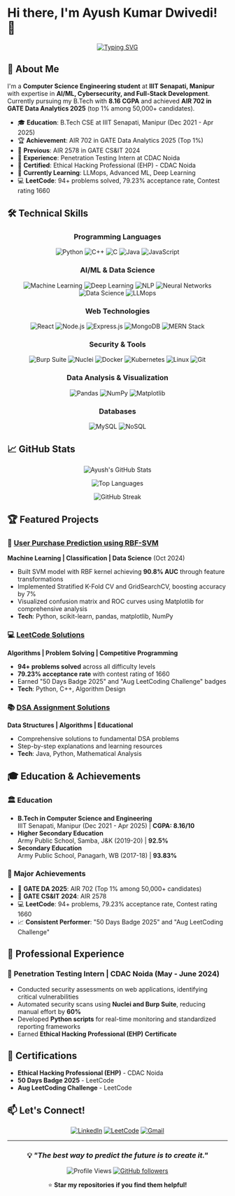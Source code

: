# Hi there, I'm Ayush Kumar Dwivedi! 👋

<div align="center">
  
[![Typing SVG](https://readme-typing-svg.herokuapp.com?font=Fira+Code&weight=500&size=22&pause=1000&color=36BCF7&center=true&vCenter=true&width=700&lines=Computer+Science+Engineer+💻;AI%2FML+Enthusiast+🤖;Cybersecurity+Professional+🔐;GATE+DA'25+AIR+702+🎯;Problem+Solver+💡;Always+Learning+📚)](https://git.io/typing-svg)

</div>

## 🚀 About Me

I'm a **Computer Science Engineering student** at **IIIT Senapati, Manipur** with expertise in **AI/ML, Cybersecurity, and Full-Stack Development**. Currently pursuing my B.Tech with **8.16 CGPA** and achieved **AIR 702 in GATE Data Analytics 2025** (top 1% among 50,000+ candidates).

- 🎓 **Education**: B.Tech CSE at IIIT Senapati, Manipur (Dec 2021 - Apr 2025)
- 🏆 **Achievement**: AIR 702 in GATE Data Analytics 2025 (Top 1%)  
- 🥇 **Previous**: AIR 2578 in GATE CS&IT 2024
- 💼 **Experience**: Penetration Testing Intern at CDAC Noida
- 🔐 **Certified**: Ethical Hacking Professional (EHP) - CDAC Noida
- 🌱 **Currently Learning**: LLMops, Advanced ML, Deep Learning
- 💻 **LeetCode**: 94+ problems solved, 79.23% acceptance rate, Contest rating 1660

## 🛠️ Technical Skills

<div align="center">

### Programming Languages
![Python](https://img.shields.io/badge/Python-3776AB?style=for-the-badge&logo=python&logoColor=white)
![C++](https://img.shields.io/badge/C++-00599C?style=for-the-badge&logo=cplusplus&logoColor=white)
![C](https://img.shields.io/badge/C-A8B9CC?style=for-the-badge&logo=c&logoColor=black)
![Java](https://img.shields.io/badge/Java-ED8B00?style=for-the-badge&logo=java&logoColor=white)
![JavaScript](https://img.shields.io/badge/JavaScript-F7DF1E?style=for-the-badge&logo=javascript&logoColor=black)

### AI/ML & Data Science
![Machine Learning](https://img.shields.io/badge/Machine_Learning-FF6F00?style=for-the-badge&logo=tensorflow&logoColor=white)
![Deep Learning](https://img.shields.io/badge/Deep_Learning-FF6F00?style=for-the-badge&logo=pytorch&logoColor=white)
![NLP](https://img.shields.io/badge/NLP-4285F4?style=for-the-badge&logo=google&logoColor=white)
![Neural Networks](https://img.shields.io/badge/Neural_Networks-FF6F00?style=for-the-badge&logo=brain&logoColor=white)
![Data Science](https://img.shields.io/badge/Data_Science-3776AB?style=for-the-badge&logo=python&logoColor=white)
![LLMops](https://img.shields.io/badge/LLMops-000000?style=for-the-badge&logo=openai&logoColor=white)

### Web Technologies
![React](https://img.shields.io/badge/React-61DAFB?style=for-the-badge&logo=react&logoColor=black)
![Node.js](https://img.shields.io/badge/Node.js-339933?style=for-the-badge&logo=nodedotjs&logoColor=white)
![Express.js](https://img.shields.io/badge/Express.js-000000?style=for-the-badge&logo=express&logoColor=white)
![MongoDB](https://img.shields.io/badge/MongoDB-47A248?style=for-the-badge&logo=mongodb&logoColor=white)
![MERN Stack](https://img.shields.io/badge/MERN-Stack-61DAFB?style=for-the-badge&logo=react&logoColor=black)

### Security & Tools
![Burp Suite](https://img.shields.io/badge/Burp_Suite-FF6633?style=for-the-badge&logo=burpsuite&logoColor=white)
![Nuclei](https://img.shields.io/badge/Nuclei-000000?style=for-the-badge&logo=nuclei&logoColor=white)
![Docker](https://img.shields.io/badge/Docker-2496ED?style=for-the-badge&logo=docker&logoColor=white)
![Kubernetes](https://img.shields.io/badge/Kubernetes-326CE5?style=for-the-badge&logo=kubernetes&logoColor=white)
![Linux](https://img.shields.io/badge/Linux-FCC624?style=for-the-badge&logo=linux&logoColor=black)
![Git](https://img.shields.io/badge/Git-F05032?style=for-the-badge&logo=git&logoColor=white)

### Data Analysis & Visualization
![Pandas](https://img.shields.io/badge/Pandas-150458?style=for-the-badge&logo=pandas&logoColor=white)
![NumPy](https://img.shields.io/badge/NumPy-013243?style=for-the-badge&logo=numpy&logoColor=white)
![Matplotlib](https://img.shields.io/badge/Matplotlib-11557c?style=for-the-badge&logo=python&logoColor=white)

### Databases
![MySQL](https://img.shields.io/badge/MySQL-4479A1?style=for-the-badge&logo=mysql&logoColor=white)
![NoSQL](https://img.shields.io/badge/NoSQL-4DB33D?style=for-the-badge&logo=mongodb&logoColor=white)

</div>

## 📈 GitHub Stats

<div align="center">
  
![Ayush's GitHub Stats](https://github-readme-stats.vercel.app/api?username=AyushDwi&show_icons=true&theme=tokyonight&hide_border=true&count_private=true)

![Top Languages](https://github-readme-stats.vercel.app/api/top-langs/?username=AyushDwi&layout=compact&theme=tokyonight&hide_border=true)

</div>

<div align="center">

![GitHub Streak](https://streak-stats.demolab.com/?user=AyushDwi&theme=tokyonight&hide_border=true)

</div>

## 🏆 Featured Projects

### 🧠 [User Purchase Prediction using RBF-SVM](https://github.com/AyushDwi/Using-RBF-kernel-in-SVM-for-user-prediction-)
**Machine Learning | Classification | Data Science** (Oct 2024)
- Built SVM model with RBF kernel achieving **90.8% AUC** through feature transformations
- Implemented Stratified K-Fold CV and GridSearchCV, boosting accuracy by 7%
- Visualized confusion matrix and ROC curves using Matplotlib for comprehensive analysis
- **Tech**: Python, scikit-learn, pandas, matplotlib, NumPy

### 💻 [LeetCode Solutions](https://github.com/AyushDwi/Leetcode)
**Algorithms | Problem Solving | Competitive Programming**
- **94+ problems solved** across all difficulty levels
- **79.23% acceptance rate** with contest rating of 1660
- Earned "50 Days Badge 2025" and "Aug LeetCoding Challenge" badges
- **Tech**: Python, C++, Algorithm Design

### 📚 [DSA Assignment Solutions](https://github.com/AyushDwi/Pepcoding-DSA-assignment-solutions-)
**Data Structures | Algorithms | Educational**
- Comprehensive solutions to fundamental DSA problems
- Step-by-step explanations and learning resources
- **Tech**: Java, Python, Mathematical Analysis

## 🎓 Education & Achievements

### 🏛️ **Education**
- **B.Tech in Computer Science and Engineering**  
  IIIT Senapati, Manipur (Dec 2021 - Apr 2025) | **CGPA: 8.16/10**
- **Higher Secondary Education**  
  Army Public School, Samba, J&K (2019-20) | **92.5%**
- **Secondary Education**  
  Army Public School, Panagarh, WB (2017-18) | **93.83%**

### 🏅 **Major Achievements**
- 🥇 **GATE DA 2025**: AIR 702 (Top 1% among 50,000+ candidates)
- 🥈 **GATE CS&IT 2024**: AIR 2578
- 💻 **LeetCode**: 94+ problems, 79.23% acceptance rate, Contest rating 1660
- 📈 **Consistent Performer**: "50 Days Badge 2025" and "Aug LeetCoding Challenge"

## 💼 Professional Experience

### 🔐 **Penetration Testing Intern** | CDAC Noida (May - June 2024)
- Conducted security assessments on web applications, identifying critical vulnerabilities
- Automated security scans using **Nuclei and Burp Suite**, reducing manual effort by **60%**
- Developed **Python scripts** for real-time monitoring and standardized reporting frameworks
- Earned **Ethical Hacking Professional (EHP) Certificate**

## 🏅 Certifications

- **Ethical Hacking Professional (EHP)** - CDAC Noida
- **50 Days Badge 2025** - LeetCode
- **Aug LeetCoding Challenge** - LeetCode

## 📫 Let's Connect!

<div align="center">

[![LinkedIn](https://img.shields.io/badge/LinkedIn-0077B5?style=for-the-badge&logo=linkedin&logoColor=white)](https://linkedin.com/in/ayushkumardwivedi)
[![LeetCode](https://img.shields.io/badge/LeetCode-FFA116?style=for-the-badge&logo=leetcode&logoColor=white)](https://leetcode.com/AyushDwi)
[![Gmail](https://img.shields.io/badge/Gmail-EA4335?style=for-the-badge&logo=gmail&logoColor=white)](mailto:ayushkumar8101932@gmail.com)

</div>

---

<div align="center">

### 💡 *"The best way to predict the future is to create it."*

![Profile Views](https://komarev.com/ghpvc/?username=AyushDwi&style=flat-square&color=blue)
[![GitHub followers](https://img.shields.io/github/followers/AyushDwi?style=social)](https://github.com/AyushDwi)

⭐ **Star my repositories if you find them helpful!**

</div>
